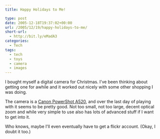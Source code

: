 ```yaml
---
title: Happy Holidays to Me!

type: post
date: 2005-12-18T19:37:02+00:00
url: /2005/12/19/happy-holidays-to-me/
short-url:
  - http://bit.ly/eMadA3
categories:
  - Tech
tags:
  - tech
  - toys
  - camera
  - images
---
```

I bought myself a digital camera for Christmas. I've been thinking about getting one for awhile and it worked out nicely with some other shopping I was doing.

The camera is a <a href="http://consumer.usa.canon.com/ir/controller?act=ModelDetailAct&#038;fcategoryid=145&#038;modelid=11125">Canon PowerShot A520</a>, and over the last day of playing with it seems to be pretty good. Not too small, not too large, decent optical zoom and while very simple to use also has lots of advanced stuff if I want to get into it.

Who knows, maybe I'll even eventually have to get a flickr account. (Okay, I doubt it too.)